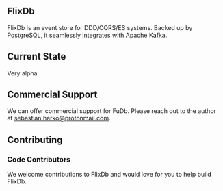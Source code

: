 ## FlixDb

FlixDb is an event store for DDD/CQRS/ES systems. Backed up by PostgreSQL, it seamlessly integrates with Apache Kafka.

## Current State
Very alpha. 

## Commercial Support
We can offer commercial support for FuDb. Please reach out 
to the author at sebastian.harko@protonmail.com.
 
## Contributing

### Code Contributors

We welcome contributions to FlixDb and would love for you to help build FlixDb.
